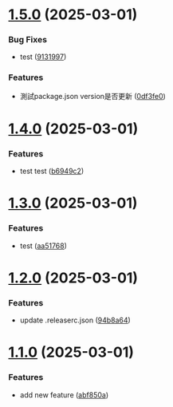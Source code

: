 # [1.5.0](https://github.com/eviannaive/next.js_learning_note/compare/v1.4.0...v1.5.0) (2025-03-01)


### Bug Fixes

* test ([9131997](https://github.com/eviannaive/next.js_learning_note/commit/9131997d971d9c765d53bbd98269da46f2b1cb9f))


### Features

* 測試package.json version是否更新 ([0df3fe0](https://github.com/eviannaive/next.js_learning_note/commit/0df3fe09c8e8b967e883d7d07e1c363f5d5f0987))

# [1.4.0](https://github.com/eviannaive/next.js_learning_note/compare/v1.3.0...v1.4.0) (2025-03-01)


### Features

* test test ([b6949c2](https://github.com/eviannaive/next.js_learning_note/commit/b6949c24439dd6452dd7344b34e2e7647beaa903))

# [1.3.0](https://github.com/eviannaive/next.js_learning_note/compare/v1.2.0...v1.3.0) (2025-03-01)


### Features

* test ([aa51768](https://github.com/eviannaive/next.js_learning_note/commit/aa517689dcb5f18ade87cb34e5d04cd0275a8c5e))

# [1.2.0](https://github.com/eviannaive/next.js_learning_note/compare/v1.1.0...v1.2.0) (2025-03-01)


### Features

* update .releaserc.json ([94b8a64](https://github.com/eviannaive/next.js_learning_note/commit/94b8a64be0ce5e12ac638b62f764dbd4f3b2fbfa))

# [1.1.0](https://github.com/eviannaive/next.js_learning_note/compare/v1.0.0...v1.1.0) (2025-03-01)


### Features

* add new feature ([abf850a](https://github.com/eviannaive/next.js_learning_note/commit/abf850a22515b313556d9fd1ab0766d1f9b626d7))
